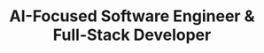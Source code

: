 ---
name: "Muhammad Abdullah Khan"
title: "AI-Focused Software Engineer & Full-Stack Developer"
bio: "AI-Focused Software Engineer & Full-Stack Developer specializing in emotion-aware systems, conversational AI, and scalable web applications. Creator of 24+ open-source projects with 100% ★5 freelance record."
availability_status: "Available for new opportunities"
profile_image: "/images/muhammad-profile.jpg"
resume: "/files/Muhammad_Abdullah_Khan_Resume.pdf"
github: "https://github.com/MuhammadKhan148"
linkedin: "https://linkedin.com/in/yourprofile"
email: "muhammad.mak252@gmail.com"
experience:
  - title: "Freelance Full-Stack & AI Developer"
    company: "Fiverr"
    duration: "Jan 2018 – Present"
    location: "Remote"
    description: "Built production-grade web & mobile apps (MERN, Flutter/Firebase) for global clients. Integrated sentiment-analysis pipelines and custom recommenders, boosting engagement ≈35%."
    achievements:
      - "Completed 60+ contracts with zero revisions on 80% of orders"
      - "Applied research-style A/B testing and model benchmarks"
      - "Built emotion-aware systems adopted by two client startups"
  - title: "Lab Demonstrator"
    company: "Programming Fundamentals (PF), FAST-NUCES"
    duration: "Feb 2024 – Present"
    location: "Islamabad, Pakistan"
    description: "Lead weekly C/C++ lab sessions (~120 first-year students); design and grade assignments & quizzes."
    achievements:
      - "Built automated grading script cutting marking time by 40%"
      - "Improved feedback consistency across all students"
      - "Mentored students in coding fundamentals and best practices"
skills:
  ai_ml:
    - "Python"
    - "TensorFlow"
    - "PyTorch"
    - "Sentiment Analysis"
    - "Recommender Systems"
    - "Machine Learning"
  frontend:
    - "React"
    - "Next.js"
    - "JavaScript/TypeScript"
    - "HTML/CSS"
    - "Flutter"
    - "PWA"
  backend:
    - "Node.js"
    - "MongoDB"
    - "PostgreSQL"
    - "Firebase"
    - "REST APIs"
    - "GraphQL"
  devops:
    - "Docker"
    - "Kubernetes"
    - "GitHub Actions"
    - "AWS"
    - "CI/CD"
    - "Git"
stats:
  projects: "24+"
  rating: "100%"
  specialty: "AI/ML Specialist"
  type: "Full-Stack Developer"
  approach: "Research-Oriented"
  quality: "Clean Code"
  role: "Lab Demonstrator"
achievements:
  open_source: "24 public repositories with flagship AIMovieRecommender ⭐150+"
  competitions: "1st Place – FAST Marathon; Winner – Twin-City Swimming; Finalist – National Critical-Thinking Tournament"
  innovation: "Emotion-aware UX adopted by two client startups"
--- 